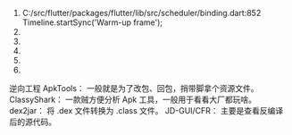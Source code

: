 1. C:/src/flutter/packages/flutter/lib/src/scheduler/binding.dart:852
    Timeline.startSync('Warm-up frame');
2.
3.
4.
5.
6.


逆向工程
ApkTools： 一般就是为了改包、回包，捎带脚拿个资源文件。
ClassyShark： 一款贼方便分析 Apk 工具，一般用于看看大厂都玩啥。
dex2jar： 将 .dex 文件转换为 .class 文件。
JD-GUI/CFR： 主要是查看反编译后的源代码。
